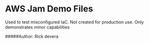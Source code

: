 # AWS Jam Demo Files
Used to test misconfigured IaC.  Not created for production use.  Only demonstrates minor capabilities

#####Author:  Rick devera
